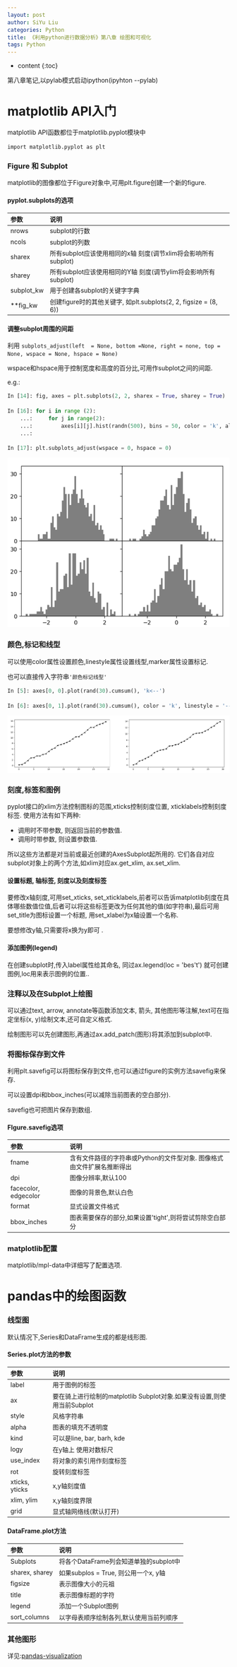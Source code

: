 ```yaml
---
layout: post
author: SiYu Liu
categories: Python
title: 《利用python进行数据分析》第八章 绘图和可视化
tags: Python
---
```


* content
{:toc}

第八章笔记,以pylab模式启动ipython(ipyhton --pylab)





# matplotlib API入门

matplotlib API函数都位于matplotlib.pyplot模块中

`import matplotlib.pyplot as plt`

### Figure 和 Subplot

matplotlib的图像都位于Figure对象中,可用plt.figure创建一个新的figure.

#### pyplot.subplots的选项

|参数|说明|
|:--|:--|
|nrows|subplot的行数|
|ncols|subplot的列数|
|sharex|所有subplot应该使用相同的x轴 刻度(调节xlim将会影响所有subplot)|
|sharey|所有subplot应该使用相同的Y轴 刻度(调节ylim将会影响所有subplot)||
|subplot_kw|用于创建各subplot的关键字字典|
|**fig_kw|创建figure时的其他关键字, 如plt.subplots(2, 2, figsize = (8, 6))|

#### 调整subplot周围的间距

利用
`subplots_adjust(left  = None, bottom =None, right = none, top = None, wspace = None, hspace = None)`

wspace和hspace用于控制宽度和高度的百分比,可用作subplot之间的间距.

e.g.:

```python
In [14]: fig, axes = plt.subplots(2, 2, sharex = True, sharey = True)

In [16]: for i in range (2):
    ...:     for j in range(2):
    ...:         axes[i][j].hist(randn(500), bins = 50, color = 'k', alpha = 0.5)
    ...:

In [17]: plt.subplots_adjust(wspace = 0, hspace = 0)
```
![pc1](https://raw.githubusercontent.com/liusiyuxyfx/liusiyuxyfx.github.io/master/resources/images/2017-08-04-pydata-book-ch08-mark/pc1.png) 

### 颜色,标记和线型

可以使用color属性设置颜色,linestyle属性设置线型,marker属性设置标记.

也可以直接传入字符串`'颜色标记线型'`

```python
In [5]: axes[0, 0].plot(rand(30).cumsum(), 'k<--')

In [6]: axes[0, 1].plot(rand(30).cumsum(), color = 'k', linestyle = '--', marker = '<')
```
![pc2](https://raw.githubusercontent.com/liusiyuxyfx/liusiyuxyfx.github.io/master/resources/images/2017-08-04-pydata-book-ch08-mark/pc2.png) 

### 刻度,标签和图例

 pyplot接口的xlim方法控制图标的范围,xticks控制刻度位置, xticklabels控制刻度标签.
 使用方法有如下两种:
 
 * 调用时不带参数, 则返回当前的参数值. 
 * 调用时带参数, 则设置参数值.
 
 所以这些方法都是对当前或最近创建的AxesSubplot起所用的. 它们各自对应subplot对象上的两个方法,如xlim对应ax.get_xlim, ax.set_xlim.
 
#### 设置标题, 轴标签, 刻度以及刻度标签

要修改x轴刻度,可用set_xticks, set_xticklabels,前者可以告诉matplotlib刻度在具体哪些数值位值,后者可以将这些标签更改为任何其他的值(如字符串),最后可用set_title为图标设置一个标题, 用set_xlabel为x轴设置一个名称.

要想修改y轴,只需要将x换为y即可 .

#### 添加图例(legend)

在创建subplot时,传入label属性给其命名, 同过ax.legend(loc = 'bes't') 就可创建图例,loc用来表示图例的位置..

### 注释以及在Subplot上绘图

可以通过text, arrow, annotate等函数添加文本, 箭头, 其他图形等注解,text可在指定坐标(x, y)绘制文本,还可自定义格式.

绘制图形可以先创建图形,再通过ax.add_patch(图形)将其添加到subplot中.

### 将图标保存到文件
利用plt.savefig可以将图标保存到文件,也可以通过figure的实例方法savefig来保存.

可以设置dpi和bbox_inches(可以减除当前图表的空白部分).

savefig也可把图片保存到数组.

#### FIgure.savefig选项

|参数|说明|
|:--|:--|
|fname|含有文件路径的字符串或Python的文件型对象. 图像格式由文件扩展名推断得出|
|dpi|图像分辨率,默认100|
|facecolor, edgecolor|图像的背景色,默认白色|
|format|显式设置文件格式|
|bbox_inches|图表需要保存的部分,如果设置'tight',则将尝试剪除空白部分|

### matplotlib配置

matplotlib/mpl-data中详细写了配置选项.

# pandas中的绘图函数

### 线型图

默认情况下,Series和DataFrame生成的都是线形图.

#### Series.plot方法的参数

|参数|说明|
|:--|:--|
|label|用于图例的标签|
|ax|要在骑上进行绘制的matplotlib Subplot对象.如果没有设置,则使用当前Subplot|
|style|风格字符串|
|alpha|图表的填充不透明度|
|kind|可以是line, bar, barh, kde|
|logy|在y轴上 使用对数标尺|
|use_index|将对象的索引用作刻度标签|
|rot|旋转刻度标签|
|xticks, yticks|x,y轴刻度值|
|xlim, ylim|x,y轴刻度界限|
|grid|显式轴网络线(默认打开)|

#### DataFrame.plot方法

|参数|说明|
|:--|:--|
|Subplots|将各个DataFrame列会知道单独的subplot中|
|sharex, sharey|如果subplos = True, 则公用一个x, y轴|
|figsize|表示图像大小的元祖|
|title|表示图像标题的字符|
|legend|添加一个Subplot图例|
|sort_columns|以字母表顺序绘制各列,默认使用当前列顺序|

### 其他图形

详见:[pandas-visualization](http://pandas.pydata.org/pandas-docs/stable/visualization.html) 